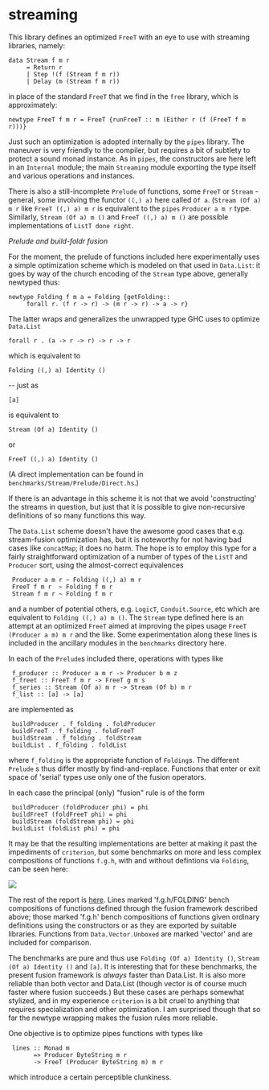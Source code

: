 streaming
=========

This library defines an optimized `FreeT` with an eye to use with 
streaming libraries, namely:

    data Stream f m r
         = Return r
         | Step !(f (Stream f m r))
         | Delay (m (Stream f m r))

in place of the standard `FreeT` that we find in the `free` library, which 
is approximately: 

    newtype FreeT f m r = FreeT {runFreeT :: m (Either r (f (FreeT f m r)))}

Just such an optimization is adopted internally by the `pipes` library. 
The maneuver is very friendly to the compiler, but requires a bit of 
subtlety to protect a sound monad instance. As in `pipes`, 
the constructors are here left in an `Internal` module; 
the main `Streaming` module exporting the type itself and various 
operations and instances. 

There is also a still-incomplete `Prelude` of functions, some 
`FreeT` or `Stream` - general, some involving the functor 
`((,) a)` here called `Of a`. (`Stream (Of a) m r` like
`FreeT ((,) a) m r` is equivalent to the `pipes` 
`Producer a m r` type. Similarly, `Stream (Of a) m ()` and 
`FreeT ((,) a) m ()` are possible implementations 
of `ListT done right`. 

*Prelude and build-foldr fusion*


For the moment, the prelude of functions included here experimentally 
uses a simple optimization scheme which is modeled on that used in 
`Data.List`: it goes by way of the church encoding of the `Stream` 
type above, generally newtyped thus:

    newtype Folding f m a = Folding {getFolding::
         forall r. (f r -> r) -> (m r -> r) -> a -> r}

The latter wraps and generalizes the unwrapped type GHC uses to 
optimize `Data.List`

    forall r . (a -> r -> r) -> r -> r

which is equivalent to 

    Folding ((,) a) Identity ()

-- just as 

    [a]
   
is equivalent to 

    Stream (Of a) Identity ()
    
or 

    FreeT ((,) a) Identity ()
    
(A direct implementation can be found in `benchmarks/Stream/Prelude/Direct.hs`.)

If there is an advantage in this scheme it is not that we avoid
'constructing' the streams in question, but just that it is possible
to give non-recursive definitions of so many functions this way.

The `Data.List` scheme doesn't have the awesome good cases 
that e.g. stream-fusion optimization has, but it is noteworthy
for not having bad cases like `concatMap`; it does no harm. 
The hope is to employ this type for a fairly straightforward 
optimization of a number of types of the `ListT` and `Producer` 
sort, using the almost-correct equivalences

     Producer a m r ~ Folding ((,) a) m r
     FreeT f m r  ~ Folding f m r
     Stream f m r ~ Folding f m r
     
and a number of potential others, e.g. `LogicT`, `Conduit.Source`, etc 
which are equivalent to `Folding ((,) a) m ()`. The `Stream` type 
defined here is an attempt at an optimized `FreeT` aimed
at improving the pipes usage `FreeT (Producer a m) m r` and
the like. Some experimentation along these lines is included in
the ancillary modules in the `benchmarks` directory here. 

In each of the `Prelude`s included there, operations with types like

     f_producer :: Producer a m r -> Producer b m z
     f_freet :: FreeT f m r -> FreeT g m s
     f_series :: Stream (Of a) m r -> Stream (Of b) m r
     f_list :: [a] -> [a]

are implemented as

     buildProducer . f_folding . foldProducer
     buildFreeT . f_folding . foldFreeT
     buildStream . f_folding . foldStream
     buildList . f_folding . foldList

where `f_folding` is the appropriate function of `Folding`s. The different
`Prelude` s thus differ mostly by find-and-replace. Functions that enter or
exit space of 'serial' types use only one of the fusion operators. 

In each case the principal (only) "fusion" rule is of the form

     buildProducer (foldProducer phi) = phi
     buildFreeT (foldFreeT phi) = phi
     buildStream (foldStream phi) = phi
     buildList (foldList phi) = phi  
     
It may be that the resulting implementations are better at making 
it past the impediments of `criterion`, but some benchmarks on 
more and less complex compositions of functions `f.g.h`, with and without
defintions via `Folding`, can be seen here:

![ ](http://michaelt.github.io/images/seriesbench.png)

The rest of the report is
[here](http://michaelt.github.io/bench/seriesbench.html). Lines
marked 'f.g.h/FOLDING' bench compositions of functions defined
through the fusion framework described above; those marked
'f.g.h' bench compositions of functions given ordinary
definitions using the constructors or as they are exported by 
suitable libraries. Functions from `Data.Vector.Unboxed` are 
marked 'vector' and are included for comparison.

The benchmarks are pure and thus use `Folding (Of a) Identity ()`, 
`Stream (Of a) Identity ()` and `[a]`. It is interesting that for these benchmarks, the
present fusion framework is *always* faster than Data.List. It is
also more reliable than both vector and Data.List (though vector
is of course much faster where fusion succeeds.) But these cases
are perhaps somewhat stylized, and in my experience `criterion` is a bit 
cruel to anything that requires specialization and other optimization. 
I am surprised though that so far the newtype wrapping makes the fusion 
rules more reliable.  

One objective is to optimize pipes functions with types like

     lines :: Monad m 
           => Producer ByteString m r 
           -> FreeT (Producer ByteString m) m r

which introduce a certain perceptible clunkiness. 

